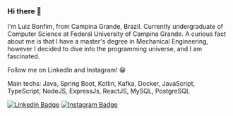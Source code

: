 ### Hi there 👋

I'm Luiz Bonfim, from Campina Grande, Brazil. Currently undergraduate of Computer Science at Federal University of Campina Grande. 
A curious fact about me is that I have a master's degree in Mechanical Engineering, however I decided to dive into the programming universe, and I am fascinated.

Follow me on LinkedIn and Instagram! 😁

Main techs: Java, Spring Boot, Kotlin, Kafka, Docker, JavaScript, TypeScript, NodeJS, ExpressJs, ReactJS, MySQL, PostgreSQL

[![Linkedin Badge](https://img.shields.io/badge/-LinkedIn-blue?style=flat-square&logo=Linkedin&logoColor=white&link=https://www.linkedin.com/in/luiz-bonfim-030297151/)](https://www.linkedin.com/in/luiz-bonfim-030297151/)
[![Instagram Badge](https://img.shields.io/badge/-Instagram-red?style=flat-square&logo=Instagram&logoColor=white&link=https://www.instagram.com/luizcnn/)](https://www.instagram.com/luizcnn/)


<!--
**luizcnn/luizcnn** is a ✨ _special_ ✨ repository because its `README.md` (this file) appears on your GitHub profile.

Here are some ideas to get you started:

- 🔭 I’m currently working on ...
- 🌱 I’m currently learning ...
- 👯 I’m looking to collaborate on ...
- 🤔 I’m looking for help with ...
- 💬 Ask me about ...
- 📫 How to reach me: ...
- 😄 Pronouns: ...
- ⚡ Fun fact: ...
-->
